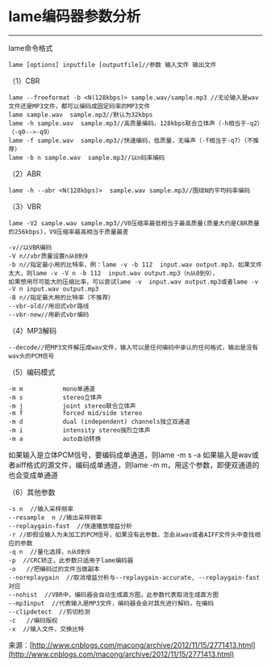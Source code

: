 
# lame编码器参数分析 #

---

lame命令格式

    lame [options] inputfile [outputfile]//参数 输入文件 输出文件

（1）CBR

    lame --freeformat -b <N(128kbps)> sample.wav/sample.mp3 //无论输入是wav文件还是MP3文件，都可以编码成固定码率的MP3文件
    lame sample.wav  sample.mp3//默认为32kbps
    lame -h sample.wav  sample.mp3//高质量编码，128kbps联合立体声（-h相当于-q2）（-q0-->-q9）
    lame -f sample.wav  sample.mp3//快速编码，低质量，无噪声（-f相当于-q7）（不推荐）
    lame -b n sample.wav  sample.mp3//以n码率编码

（2）ABR

    lame -h --abr <N(128kbps)>  sample.wav sample.mp3//围绕N的平均码率编码

（3）VBR

	lame -V2 sample.wav sample.mp3//V0压缩率最低相当于最高质量(质量大约是CBR质量的256kbps)，V9压缩率最高相当于质量最差

    -v//以VBR编码
    -V n//vbr质量设置n从0到9
    -b n//指定最小用的比特率，例：lame -v -b 112  input.wav output.mp3，如果文件太大，则lame -v -V n -b 112  input.wav output.mp3（n从0到9），
    如果想用尽可能大的压缩比率，可以尝试lame -v  input.wav output.mp3或者lame -v -V n input.wav output.mp3
    -B n//指定最大用的比特率（不推荐）
    --vbr-old//用旧式vbr路线
    --vbr-new//用新式vbr编码

（4）MP3解码

    --decode//把MP3文件解压成wav文件，输入可以是任何编码中承认的任何格式，输出是没有wav头的PCM信号

（5）编码模式

	-m m           mono单通道
	-m s           stereo立体声
	-m j           joint stereo联合立体声
	-m f           forced mid/side stereo
	-m d           dual (independent) channels独立双通道
	-m i           intensity stereo强烈立体声
	-m a           auto自动转换

如果输入是立体PCM信号，要编码成单通道，则lame -m s -a
如果输入是wav或者aiff格式的源文件，编码成单通道，则lame -m m，用这个参数，即便双通道的也会变成单通道

（6）其他参数

	-s n  //输入采样频率
	--resample  n //输出采样频率
	--replaygain-fast  //快速播放增益分析
	-r //即假设输入为未加工的PCM信号，如果没有此参数，怎会从wav或者AIFF文件头中查找相应的参数
	-q n  //量化选择，n从0到9
	-p  //CRC矫正，此参数只适用于lame编码器
	-o   //把编码过的文件当做副本
	--noreplaygain  //取消增益分析与--replaygain-accurate, --replaygain-fast对应
	--nohist  //VBR中，编码器会自动生成直方图，此参数代表取消生成直方图
	--mp3input  //代表输入是MP3文件，编码器会会对其先进行解码，在编码
	--clipdetect  //剪切检测
	-c   //编码版权
	-x  //输入文件，交换比特

 

来源：[http://www.cnblogs.com/macong/archive/2012/11/15/2771413.html](http://www.cnblogs.com/macong/archive/2012/11/15/2771413.html)